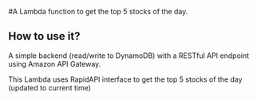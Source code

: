 #A Lambda function to get the top 5 stocks of the day.
## How to use it?
A simple backend (read/write to DynamoDB) with a RESTful API endpoint using Amazon API Gateway.

This Lambda uses RapidAPI interface to get the top 5 stocks of the day (updated to current time)
